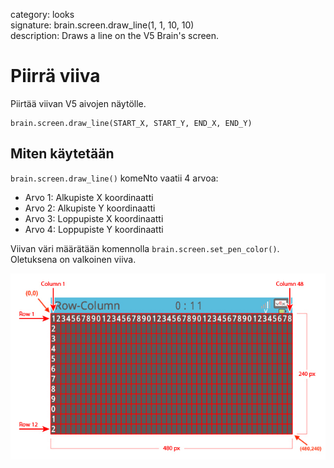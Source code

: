 category: looks  
signature: brain.screen.draw_line(1, 1, 10, 10)  
description: Draws a line on the V5 Brain's screen.  

# Piirrä viiva

Piirtää viivan V5 aivojen näytölle.

```don
brain.screen.draw_line(START_X, START_Y, END_X, END_Y)
```

## Miten käytetään

`brain.screen.draw_line()` komeNto vaatii 4 arvoa:

* Arvo 1: Alkupiste X koordinaatti
* Arvo 2: Alkupiste Y koordinaatti
* Arvo 3: Loppupiste X koordinaatti
* Arvo 4: Loppupiste Y koordinaatti

Viivan väri määrätään komennolla `brain.screen.set_pen_color()`. Oletuksena on valkoinen viiva.

![brain_screen_info](v5_row_column_brain.jpg)

<advanced>
</advanced>
